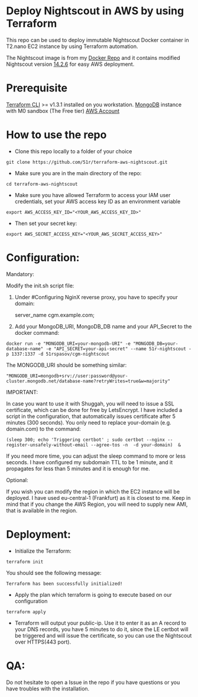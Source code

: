 # Deploy Nightscout in AWS by using Terraform

This repo can be used to deploy immutable Nightscout Docker container in T2.nano EC2 instance by using Terraform automation. 

The Nightscout image is from my [Docker Repo](https://hub.docker.com/r/51rspasov/cgm-nightscout) and it contains modified Nightscout version [14.2.6](https://github.com/nightscout/cgm-remote-monitor/releases/tag/14.2.6) for easy AWS deployment.

# Prerequisite
[Terraform CLI](https://learn.hashicorp.com/tutorials/terraform/install-cli) >= v1.3.1 installed on you workstation. 
[MongoDB](cloud.mongodb.com) instance with M0 sandbox (The Free tier)
[AWS Account](aws.amazon.com) 

# How to use the repo

* Clone this repo locally to a folder of your choice
```
git clone https://github.com/51r/terraform-aws-nightscout.git
```

* Make sure you are in the main directory of the repo:

```
cd terraform-aws-nightscout
```

* Make sure you have allowed Terraform to access your IAM user credentials, set your AWS access key ID as an environment variable
```
export AWS_ACCESS_KEY_ID="<YOUR_AWS_ACCESS_KEY_ID>"
```

* Then set your secret key:
```
export AWS_SECRET_ACCESS_KEY="<YOUR_AWS_SECRET_ACCESS_KEY>"
```

# Configuration:

Mandatory:

Modify the init.sh script file:

1. Under #Configuring NginX reverse proxy, you have to specify your domain:

	server_name cgm.example.com;
  
2. Add your MongoDB_URI, MongoDB_DB name and your API_Secret to the docker command:

```
docker run -e "MONGODB_URI=your-mongodb-URI" -e "MONGODB_DB=your-database-name" -e "API_SECRET=your-api-secret" --name 51r-nightscout -p 1337:1337 -d 51rspasov/cgm-nightscout 
```

The MONGODB_URI should be something similar:

```
"MONGODB_URI=mongodb+srv://user:password@your-cluster.mongodb.net/database-name?retryWrites=true&w=majority"
```

IMPORTANT:

In case you want to use it with Shuggah, you will need to issue a SSL certificate, which can be done for free by LetsEncrypt. I have included a script in the configuration, that automatically issues certificate after 5 minutes (300 seconds). You only need to replace your-domain (e.g. domain.com) to the command:

```
(sleep 300; echo 'Triggering certbot' ; sudo certbot --nginx --register-unsafely-without-email --agree-tos -n  -d your-domain)  &
```

If you need more time, you can adjust the sleep command to more or less seconds. I have configured my subdomain TTL to be 1 minute, and it propagates for less than 5 minutes and it is enough for me.

Optional:

If you wish you can modify the region in which the EC2 instance will be deployed. I have used eu-central-1 (Frankfurt) as it is closest to me. Keep in mind that if you change the AWS Region, you will need to supply new AMI, that is available in the region.

# Deployment:

* Initialize the Terraform:
```
terraform init
```

You should see the following message:
```
Terraform has been successfully initialized!
```

* Apply the plan which terraform is going to execute based on our configuration
```
terraform apply
```

* Terraform will output your public-ip. Use it to enter it as an A record to your DNS records, you have 5 minutes to do it, since the LE certbot will be triggered and will issue the certificate, so you can use the Nightscout over HTTPS(443 port).

# QA:

Do not hesitate to open a Issue in the repo if you have questions or you have troubles with the installation. 
